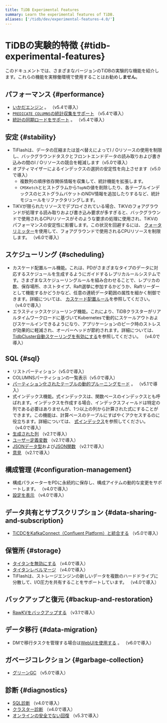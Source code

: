 ```yaml
---
title: TiDB Experimental Features
summary: Learn the experimental features of TiDB.
aliases: ['/tidb/dev/experimental-features-4.0/']
---
```


# TiDBの実験的特徴 {#tidb-experimental-features}

このドキュメントでは、さまざまなバージョンのTiDBの実験的な機能を紹介します。これらの機能を実稼働環境で使用することはお勧めし<strong>ません</strong>。

## パフォーマンス {#performance}

-   [いかだエンジン](/tikv-configuration-file.md#raft-engine) 。 （v5.4で導入）
-   [`PREDICATE COLUMNS`の統計収集をサポート](/statistics.md#collect-statistics-on-some-columns) （v5.4で導入）
-   [統計の同期ロードをサポート](/statistics.md#load-statistics) 。 （v5.4で導入）

## 安定 {#stability}

-   TiFlashは、データの圧縮または並べ替えによってI / Oリソースの使用を制限し、バックグラウンドタスクとフロントエンドデータの読み取りおよび書き込みの間のI / Oリソースの競合を軽減します（v5.0で導入）
-   オプティマイザーによるインデックスの選択の安定性を向上させます（v5.0で導入）
    -   複数列の順序依存関係情報を収集して、統計機能を拡張します。
    -   `CMSKetch`とヒストグラムから`TopN`の値を削除したり、各テーブルインデックスのヒストグラムバケットのNDV情報を追加したりするなど、統計モジュールをリファクタリングします。
-   TiKVが限られたリソースでデプロイされている場合、TiKVのフォアグラウンドが処理する読み取りおよび書き込み要求が多すぎると、バックグラウンドで使用されるCPUリソースがそのような要求の処理に使用され、TiKVのパフォーマンスの安定性に影響します。この状況を回避するには、 [クォータリミッター](/tikv-configuration-file.md#quota)を使用して、フォアグラウンドで使用されるCPUリソースを制限します。 （v6.0で導入）

## スケジューリング {#scheduling}

-   カスケード配置ルール機能。これは、PDがさまざまなタイプのデータに対応するスケジュールを生成するようにガイドするレプリカルールシステムです。さまざまなスケジューリングルールを組み合わせることで、レプリカの数、保存場所、ホストタイプ、Raft選挙に参加するかどうか、Raftリーダーとして機能するかどうかなど、任意の連続データ範囲の属性を細かく制御できます。詳細については、 [カスケード配置ルール](/configure-placement-rules.md)を参照してください。 （v4.0で導入）
-   エラスティックスケジューリング機能。これにより、TiDBクラスターがリアルタイムワークロードに基づいてKubernetesで動的にスケールアウトおよびスケールインできるようになり、アプリケーションのピーク時のストレスが効果的に軽減され、オーバーヘッドが節約されます。詳細については、 [TidbCluster自動スケーリングを有効にする](https://docs.pingcap.com/tidb-in-kubernetes/stable/enable-tidb-cluster-auto-scaling)を参照してください。 （v4.0で導入）

## SQL {#sql}

-   リストパーティション（v5.0で導入）
-   COLUMNSパーティションの一覧表示（v5.0で導入）
-   [パーティション化されたテーブルの動的プルーニングモード](/partitioned-table.md#dynamic-pruning-mode) 。 （v5.1で導入）
-   式インデックス機能。式インデックスは、関数ベースのインデックスとも呼ばれます。インデックスを作成する場合、インデックスフィールドは特定の列である必要はありませんが、1つ以上の列から計算された式にすることができます。この機能は、計算ベースのテーブルにすばやくアクセスするのに役立ちます。詳細については、 [式インデックス](/sql-statements/sql-statement-create-index.md)を参照してください。 （v4.0で導入）
-   [生成された列](/generated-columns.md) （v2.1で導入）
-   [ユーザー定義変数](/user-defined-variables.md) （v2.1で導入）
-   [JSONデータ型](/data-type-json.md)および[JSON関数](/functions-and-operators/json-functions.md) （v2.1で導入）
-   [意見](/information-schema/information-schema-views.md) （v2.1で導入）

## 構成管理 {#configuration-management}

-   構成パラメーターをPDに永続的に保存し、構成アイテムの動的な変更をサポートします。 （v4.0で導入）
-   [設定を表示](/sql-statements/sql-statement-show-config.md) （v4.0で導入）

## データ共有とサブスクリプション {#data-sharing-and-subscription}

-   [TiCDCをKafkaConnect（Confluent Platform）と統合する](/ticdc/integrate-confluent-using-ticdc.md) （v5.0で導入）

## 保管所 {#storage}

-   [タイタンを無効にする](/storage-engine/titan-configuration.md#disable-titan-experimental) （v4.0で導入）
-   [タイタンレベルマージ](/storage-engine/titan-configuration.md#level-merge-experimental) （v4.0で導入）
-   TiFlashは、ストレージエンジンの新しいデータを複数のハードドライブに分散して、I/O圧力を共有することをサポートしています。 （v4.0で導入）

## バックアップと復元 {#backup-and-restoration}

-   [RawKVをバックアップする](/br/use-br-command-line-tool.md#back-up-raw-kv-experimental-feature) （v3.1で導入）

## データ移行 {#data-migration}

-   DMで移行タスクを管理する場合は[WebUIを使用する](/dm/dm-webui-guide.md) 。 （v6.0で導入）

## ガベージコレクション {#garbage-collection}

-   [グリーンGC](/system-variables.md#tidb_gc_scan_lock_mode-new-in-v50) （v5.0で導入）

## 診断 {#diagnostics}

-   [SQL診断](/information-schema/information-schema-sql-diagnostics.md) （v4.0で導入）
-   [クラスター診断](/dashboard/dashboard-diagnostics-access.md) （v4.0で導入）
-   [オンラインの安全でない回復](/online-unsafe-recovery.md) （v5.3で導入）
